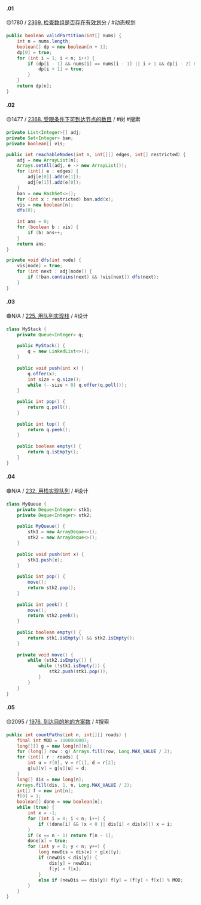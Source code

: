 #### .01

🟡1780 / [2369. 检查数组是否存在有效划分](https://leetcode.cn/problems/check-if-there-is-a-valid-partition-for-the-array/) / #动态规划 

```java
public boolean validPartition(int[] nums) {
	int n = nums.length;
	boolean[] dp = new boolean[n + 1];
	dp[0] = true;
	for (int i = 1; i < n; i++) {
		if (dp[i - 1] && nums[i] == nums[i - 1] || i > 1 && dp[i - 2] && (nums[i] == nums[i - 1] && nums[i] == nums[i - 2] || nums[i] == nums[i - 1] + 1 && nums[i] == nums[i - 2] + 2)) {
			dp[i + 1] = true;
		}
	}
	return dp[n];
}
```

#### .02

🟡1477 / [2368. 受限条件下可到达节点的数目](https://leetcode.cn/problems/reachable-nodes-with-restrictions/) / #树 #搜索 

```java
private List<Integer>[] adj;
private Set<Integer> ban;
private boolean[] vis;

public int reachableNodes(int n, int[][] edges, int[] restricted) {
	adj = new ArrayList[n];
	Arrays.setAll(adj, e -> new ArrayList());
	for (int[] e : edges) {
		adj[e[0]].add(e[1]);
		adj[e[1]].add(e[0]);
	}
	ban = new HashSet<>();
	for (int x : restricted) ban.add(x);
	vis = new boolean[n];
	dfs(0);
	
	int ans = 0;
	for (boolean b : vis) {
		if (b) ans++;
	}
	return ans;
}

private void dfs(int node) {
	vis[node] = true;
	for (int next : adj[node]) {
		if (!ban.contains(next) && !vis[next]) dfs(next);
	}
}
```

#### .03

🟢N/A / [225. 用队列实现栈](https://leetcode.cn/problems/implement-stack-using-queues/) / #设计 

```java
class MyStack {
    private Queue<Integer> q;
    
    public MyStack() {
        q = new LinkedList<>();
    }
    
    public void push(int x) {
        q.offer(x);
        int size = q.size();
        while (--size > 0) q.offer(q.poll());
    }
    
    public int pop() {
        return q.poll();
    }
    
    public int top() {
        return q.peek();
    }
    
    public boolean empty() {
        return q.isEmpty();
    }
}
```

#### .04

🟢N/A / [232. 用栈实现队列](https://leetcode.cn/problems/implement-queue-using-stacks/) / #设计 

```java
class MyQueue {
    private Deque<Integer> stk1;
    private Deque<Integer> stk2;
    
    public MyQueue() {
        stk1 = new ArrayDeque<>();
        stk2 = new ArrayDeque<>();
    }
    
    public void push(int x) {
        stk1.push(x);
    }
    
    public int pop() {
        move();
        return stk2.pop();
    }
    
    public int peek() {
        move();
        return stk2.peek();
    }
    
    public boolean empty() {
        return stk1.isEmpty() && stk2.isEmpty();
    }
    
    private void move() {
        while (stk2.isEmpty()) {
            while (!stk1.isEmpty()) {
                stk2.push(stk1.pop());
            }
        }
    }
}
```

#### .05

🟡2095 / [1976. 到达目的地的方案数](https://leetcode.cn/problems/number-of-ways-to-arrive-at-destination/) / #搜索 

```java
public int countPaths(int n, int[][] roads) {
	final int MOD = 1000000007;
	long[][] g = new long[n][n];
	for (long[] row : g) Arrays.fill(row, Long.MAX_VALUE / 2);
	for (int[] r : roads) {
		int u = r[0], v = r[1], d = r[2];
		g[u][v] = g[v][u] = d;
	}
	long[] dis = new long[n];
	Arrays.fill(dis, 1, n, Long.MAX_VALUE / 2);
	int[] f = new int[n];
	f[0] = 1;
	boolean[] done = new boolean[n];
	while (true) {
		int x = -1;
		for (int i = 0; i < n; i++) {
			if (!done[i] && (x < 0 || dis[i] < dis[x])) x = i;
		}
		if (x == n - 1) return f[n - 1];
		done[x] = true;
		for (int y = 0; y < n; y++) {
			long newDis = dis[x] + g[x][y];
			if (newDis < dis[y]) {
				dis[y] = newDis;
				f[y] = f[x];
			}
			else if (newDis == dis[y]) f[y] = (f[y] + f[x]) % MOD;
		}
	}
}
```